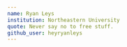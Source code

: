 ```yaml
---
name: Ryan Leys
institution: Northeastern University
quote: Never say no to free stuff.
github_user: heyryanleys
---
```


